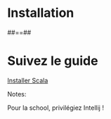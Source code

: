 <!-- .slide: class="transition bg-pink" -->

# Installation

##==##

<!-- .slide: class="sfeir-bg-white-1" -->

# Suivez le guide

[Installer Scala](https://www.scala-lang.org/download/)

Notes:

Pour la school, privilégiez Intellij !